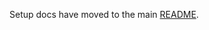 Setup docs have moved to the main [README](https://github.com/BranchMetrics/react-native-branch-deep-linking-attribution).
